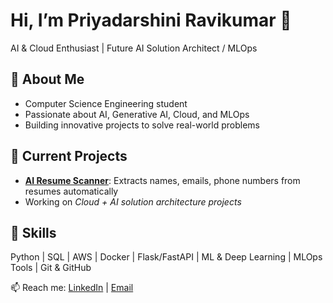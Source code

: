# Hi, I’m Priyadarshini Ravikumar 👋
AI & Cloud Enthusiast | Future AI Solution Architect / MLOps

## 🔹 About Me
- Computer Science Engineering student
- Passionate about AI, Generative AI, Cloud, and MLOps
- Building innovative projects to solve real-world problems

## 🔹 Current Projects
- **[AI Resume Scanner](https://github.com/<PriyaRavi888>/AI-Resume-Scanner)**: Extracts names, emails, phone numbers from resumes automatically
- Working on *Cloud + AI solution architecture projects*

## 🔹 Skills
Python | SQL | AWS | Docker | Flask/FastAPI | ML & Deep Learning | MLOps Tools | Git & GitHub

📫 Reach me: [LinkedIn](https://www.linkedin.com/in/priyadarshini-ravikumar-3a457a353) | [Email](pdrk888@gmail.com)
